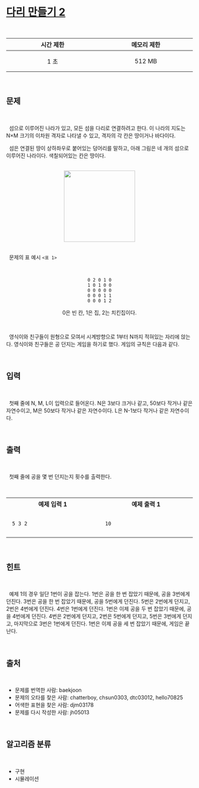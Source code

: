 # [다리 만들기 2](https://www.acmicpc.net/problem/17472)

<br />
<center>

| 시간 제한 | 메모리 제한 |
| :-------: | :---------: |
|   1 초    |   512 MB    |

</center>
<br />

## 문제

<br />

&nbsp; 섬으로 이루어진 나라가 있고, 모든 섬을 다리로 연결하려고 한다. 이 나라의 지도는 N×M 크기의 이차원 격자로 나타낼 수 있고, 격자의 각 칸은 땅이거나 바다이다.

&nbsp; 섬은 연결된 땅이 상하좌우로 붙어있는 덩어리를 말하고, 아래 그림은 네 개의 섬으로 이루어진 나라이다. 색칠되어있는 칸은 땅이다.

<br />
<center>

<img src="./asset/1.avif" style="width:20vw; aspect-ratio: 1 / 1"/>

</center>
<br />

&nbsp; 문제의 표 예시 `<표 1>`

<br />
<center>

```
0 2 0 1 0
1 0 1 0 0
0 0 0 0 0
0 0 0 1 1
0 0 0 1 2
```

0은 빈 칸, 1은 집, 2는 치킨집이다.

</center>
<br />

&nbsp; 영식이와 친구들이 원형으로 모여서 시계방향으로 1부터 N까지 적혀있는 자리에 앉는다. 영식이와 친구들은 공 던지는 게임을 하기로 했다. 게임의 규칙은 다음과 같다.

<br />

## 입력

<br />

&nbsp; 첫째 줄에 N, M, L이 입력으로 들어온다. N은 3보다 크거나 같고, 50보다 작거나 같은 자연수이고, M은 50보다 작거나 같은 자연수이다. L은 N-1보다 작거나 같은 자연수이다.

<br />

## 출력

<br />

&nbsp; 첫째 줄에 공을 몇 번 던지는지 횟수를 출력한다.

<br />
<center>
<style>th {width: 30vw; text-align: center;} td {padding: 1em;}</style>
<table><tr><th>예제 입력 1</th><th>예제 출력 1</th></tr><tr><td>

```
5 3 2
```

</td><td>

```
10
```

</td></tr></table>
</center>
<br />

## 힌트

<br />

&nbsp; 예제 1의 경우 일단 1번이 공을 잡는다. 1번은 공을 한 번 잡았기 때문에, 공을 3번에게 던진다. 3번은 공을 한 번 잡았기 때문에, 공을 5번에게 던진다. 5번은 2번에게 던지고, 2번은 4번에게 던진다. 4번은 1번에게 던진다. 1번은 이제 공을 두 번 잡았기 때문에, 공을 4번에게 던진다. 4번은 2번에게 던지고, 2번은 5번에게 던지고, 5번은 3번에게 던지고, 마지막으로 3번은 1번에게 던진다. 1번은 이제 공을 세 번 잡았기 때문에, 게임은 끝난다.

<br />

## 출처

<br />

- 문제를 번역한 사람: baekjoon
- 문제의 오타를 찾은 사람: chatterboy, chsun0303, dtc03012, hello70825
- 어색한 표현을 찾은 사람: djm03178
- 문제를 다시 작성한 사람: jh05013

<br />

## 알고리즘 분류

<br />

- 구현
- 시뮬레이션
